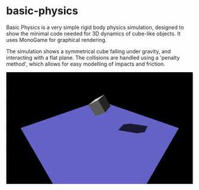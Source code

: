 # basic-physics
Basic Physics is a very simple rigid body physics simulation, designed to show the minimal code needed for 3D dynamics of cube-like objects. It uses MonoGame for graphical rendering.

The simulation shows a symmetrical cube falling under gravity, and interacting with a flat plane. The collisions are handled using a 'penalty method', which allows for easy modelling of impacts and friction.

![Cube falling under gravity](https://raw.githubusercontent.com/george7378/basic-physics/master/_img/1.png)

